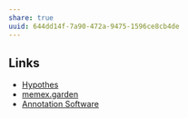 ```yaml
---
share: true
uuid: 644dd14f-7a90-472a-9475-1596ce8cb4de
---
```

## Links
* [Hypothes](/dedecb5f-c142-402e-84d4-126b3e6cda9f)
* [memex.garden](/undefined)
* [Annotation Software](/e05c991c-dfcc-463c-a05c-15867785d629)
